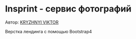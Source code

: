 <h1>Insprint - сервис фотографий</h1>

<p>Автор: <a href="https://webdel.ru/" target="_blank">KRYZHNYI VIKTOR</a></p>


<p>Верстка лендинга с помощью Bootstrap4</p>